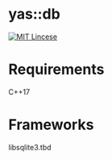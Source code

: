 yas::db
==============
[![MIT Lincese](http://img.shields.io/badge/license-MIT-blue.svg?style=flat)](LICENSE)

Requirements
==============
C++17

Frameworks
==============
libsqlite3.tbd
